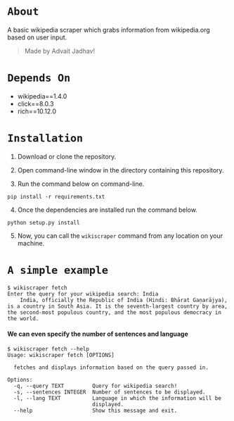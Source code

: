 # `About`
A basic wikipedia scraper which grabs information from wikipedia.org based on user input.
> Made by Advait Jadhav!

# `Depends On`
- wikipedia==1.4.0
- click==8.0.3
- rich==10.12.0

# `Installation`
1. Download or clone the repository.

2. Open command-line window in the directory containing this repository.

3. Run the command below on command-line.

```pip install -r requirements.txt```

4. Once the dependencies are installed run the command below.

```python setup.py install```

5. Now, you can call the `wikiscraper` command from any location on your machine.

# `A simple example`

```
$ wikiscraper fetch
Enter the query for your wikipedia search: India
    India, officially the Republic of India (Hindi: Bhārat Gaṇarājya), is a country in South Asia. It is the seventh-largest country by area, the second-most populous country, and the most populous democracy in the world.
```

#### We can even specify the number of sentences and language
```
$ wikiscraper fetch --help
Usage: wikiscraper fetch [OPTIONS]

  fetches and displays information based on the query passed in.

Options:
  -q, --query TEXT         Query for wikipedia search!
  -s, --sentences INTEGER  Number of sentences to be displayed.
  -l, --lang TEXT          Language in which the information will be
                           displayed.
  --help                   Show this message and exit.
```
